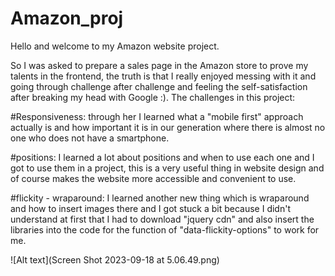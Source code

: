 # Amazon_proj
Hello and welcome to my Amazon website project.

So I was asked to prepare a sales page in the Amazon store to prove my talents in the frontend, the truth is that I really enjoyed messing with it and going through challenge after challenge and feeling the self-satisfaction after breaking my head with Google :).
The challenges in this project:

#Responsiveness: through her I learned what a "mobile first" approach actually is and how important it is in our generation where there is almost no one who does not have a smartphone.
 
#positions: I learned a lot about positions and when to use each one and I got to use them in a project, this is a very useful thing in website design and of course makes the website more accessible and convenient to use.

#flickity - wraparound: I learned another new thing which is wraparound and how to insert images there and I got stuck a bit because I didn't understand at first that I had to download "jquery cdn" and also insert the libraries into the code for the function of "data-flickity-options" to work for me.

![Alt text](Screen Shot 2023-09-18 at 5.06.49.png)
